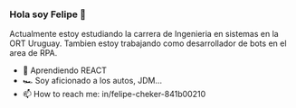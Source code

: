 ### Hola soy Felipe 👋

Actualmente estoy estudiando la carrera de Ingenieria en sistemas en la ORT Uruguay. Tambien estoy trabajando como desarrollador de bots en el area de RPA.  

- 🌱 Aprendiendo REACT 
- 🏎️ Soy aficionado a los autos, JDM... 
- 📫 How to reach me: in/felipe-cheker-841b00210
  

